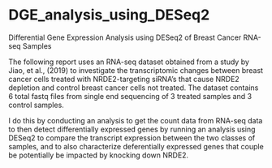 # DGE_analysis_using_DESeq2
Differential Gene Expression Analysis using DESeq2 of Breast Cancer RNA-seq Samples

The following report uses an RNA-seq dataset obtained from a study by Jiao, et al., (2019) to investigate the transcriptomic changes between breast cancer cells treated with NRDE2-targeting siRNA’s that cause NRDE2 depletion and control breast cancer cells not treated. The dataset contains 6 total fastq files from single end sequencing of 3 treated samples and 3 control samples.

I do this by conducting an analysis to get the count data from RNA-seq data to then detect differentially expressed genes by running an analysis using DESeq2 to compare the transcript expression between the two classes of samples, and to also characterize deferentially expressed genes that couple be potentially be impacted by knocking down NRDE2.


